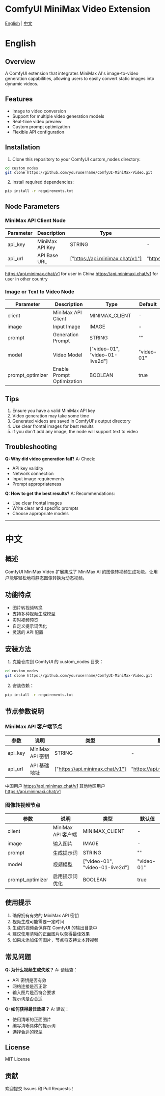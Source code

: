 # ComfyUI MiniMax Video Extension

[English](#english) | [中文](#中文)

# English

## Overview
A ComfyUI extension that integrates MiniMax AI's image-to-video generation capabilities, allowing users to easily convert static images into dynamic videos.

## Features
- Image to video conversion
- Support for multiple video generation models
- Real-time video preview
- Custom prompt optimization
- Flexible API configuration

## Installation

1. Clone this repository to your ComfyUI custom_nodes directory:
```bash
cd custom_nodes
git clone https://github.com/yourusername/ComfyUI-MiniMax-Video.git
```

2. Install required dependencies:
```bash
pip install -r requirements.txt
```


## Node Parameters

### MiniMax API Client Node
| Parameter | Description | Type | Default |
|-----------|-------------|------|---------|
| api_key | MiniMax API Key | STRING | - |
| api_url | API Base URL | ["https://api.minimax.chat/v1"] | "https://api.minimax.chat/v1" |

https://api.minimax.chat/v1 for user in China
https://api.minimaxi.chat/v1 for user in other country

### Image  or Text to Video Node
| Parameter | Description | Type | Default |
|-----------|-------------|------|---------|
| client | MiniMax API Client | MINIMAX_CLIENT | - |
| image | Input Image | IMAGE | - |
| prompt | Generation Prompt | STRING | "" |
| model | Video Model | ["video-01", "video-01-live2d"] | "video-01" |
| prompt_optimizer | Enable Prompt Optimization | BOOLEAN | true |


## Tips
1. Ensure you have a valid MiniMax API key
2. Video generation may take some time
3. Generated videos are saved in ComfyUI's output directory
4. Use clear frontal images for best results
5. if you don't add any image, the node will support text to video

## Troubleshooting

**Q: Why did video generation fail?**
A: Check:
- API key validity
- Network connection
- Input image requirements
- Prompt appropriateness

**Q: How to get the best results?**
A: Recommendations:
- Use clear frontal images
- Write clear and specific prompts
- Choose appropriate models

---

# 中文

## 概述
ComfyUI MiniMax Video 扩展集成了 MiniMax AI 的图像转视频生成功能，让用户能够轻松地将静态图像转换为动态视频。

## 功能特点
- 图片转视频转换
- 支持多种视频生成模型
- 实时视频预览
- 自定义提示词优化
- 灵活的 API 配置

## 安装方法

1. 克隆仓库到 ComfyUI 的 custom_nodes 目录：
```bash
cd custom_nodes
git clone https://github.com/yourusername/ComfyUI-MiniMax-Video.git
```

2. 安装依赖：
```bash
pip install -r requirements.txt
```



## 节点参数说明

### MiniMax API 客户端节点
| 参数 | 说明 | 类型 | 默认值 |
|------|------|------|--------|
| api_key | MiniMax API 密钥 | STRING | - |
| api_url | API 基础地址 | ["https://api.minimax.chat/v1"] | "https://api.minimax.chat/v1" |

中国用户 https://api.minimax.chat/v1 
其他地区用户 https://api.minimaxi.chat/v1 

### 图像转视频节点
| 参数 | 说明 | 类型 | 默认值 |
|------|------|------|--------|
| client | MiniMax API 客户端 | MINIMAX_CLIENT | - |
| image | 输入图片 | IMAGE | - |
| prompt | 生成提示词 | STRING | "" |
| model | 视频模型 | ["video-01", "video-01-live2d"] | "video-01" |
| prompt_optimizer | 启用提示词优化 | BOOLEAN | true |

## 使用提示
1. 确保拥有有效的 MiniMax API 密钥
2. 视频生成可能需要一定时间
3. 生成的视频会保存在 ComfyUI 的输出目录中
4. 建议使用清晰的正面图片以获得最佳效果
5. 如果未添加任何图片，节点将支持文本转视频

## 常见问题

**Q: 为什么视频生成失败？**
A: 请检查：
- API 密钥是否有效
- 网络连接是否正常
- 输入图片是否符合要求
- 提示词是否合适

**Q: 如何获得最佳效果？**
A: 建议：
- 使用清晰的正面图片
- 编写清晰具体的提示词
- 选择合适的模型

## License
MIT License

## 贡献
欢迎提交 Issues 和 Pull Requests！